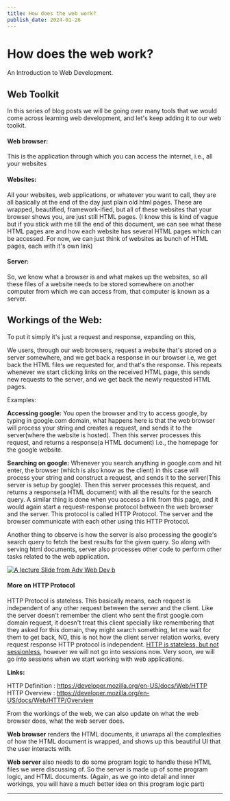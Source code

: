 ```yaml
---
title: How does the web work?
publish_date: 2024-01-26
---
```


# How does the web work?

An Introduction to Web Development.

## Web Toolkit

In this series of blog posts we will be going over many tools that we would come across learning web development, and let's keep adding it to our web toolkit.

#### **Web browser:** 

This is the application through which you can access the internet, i.e., all your websites

#### **Websites:** 

All your websites, web applications, or whatever you want to call, they are all basically at the end of the day just plain old html pages. These are wrapped, beautified, framework-ified, but all of these websites that your browser shows you, are just still HTML pages. (I know this is kind of vague but if you stick with me till the end of this document, we can see what these HTML pages are and how each website has several HTML pages which can be accessed. For now, we can just think of websites as bunch of HTML pages, each with it's own link)

#### **Server:** 

So, we know what a browser is and what makes up the websites, so all these files of a website needs to be stored somewhere on another computer from which we can access from, that computer is known as a server. 

## **Workings of the Web:** 

To put it simply it's just a request and response, expanding on this, 

We users, through our web browsers, request a website that's stored on a server somewhere, and we get back a response in our browser i.e, we get back the HTML files we requested for, and that's the response. This repeats whenever we start clicking links on the received HTML page, this sends new requests to the server, and we get back the newly requested HTML pages.

Examples:

**Accessing google:** You open the browser and try to access google, by typing in google.com domain, what happens here is that the web browser will process your string and creates a request, and sends it to the server(where the website is hosted). Then this server processes this request, and returns a response(a HTML document) i.e., the homepage for the google website.

**Searching on google:** Whenever you search anything in google.com and hit enter, the browser (which is also know as the client) in this case will process your string and construct a request, and sends it to the server(This server is setup by google). Then this server processes this request, and returns a response(a HTML document) with all the results for the search query. A similar thing is done when you access a link from this page, and it would again start a request-response protocol between the web browser and the server. This protocol is called HTTP Protocol. The server and the browser communicate with each other using this HTTP Protocol. 

Another thing to observe is how the server is also processing the google's search query to fetch the best results for the given query. So along with serving html documents, server also processes other code to perform other tasks related to the web application.

[![A lecture Slide from Adv Web Dev b](/images/lecture_image_webdev.png "by Dr. Yuan Wang")]()

#### More on HTTP Protocol

HTTP Protocol is stateless. This basically means, each request is independent of any other request between the server and the client. Like the server doesn't remember the client who sent the first google.com domain request, it doesn't treat this client specially like remembering that they asked for this domain, they might search something, let me wait for them to get back, NO, this is not how the client server relation works, every request response HTTP protocol is independent. [HTTP is stateless, but not sessionless](https://developer.mozilla.org/en-US/docs/Web/HTTP/Overview#http_is_stateless_but_not_sessionless), however we will not go into sessions now. Very soon, we will go into sessions when we start working with web applications.

**Links:**

HTTP Definition : https://developer.mozilla.org/en-US/docs/Web/HTTP
HTTP Overview : https://developer.mozilla.org/en-US/docs/Web/HTTP/Overview

From the workings of the web, we can also update on what the web browser does, what the web server does.

**Web browser** renders the HTML documents, it unwraps all the complexities of how the HTML document is wrapped, and shows up this beautiful UI that the user interacts with.

**Web server** also needs to do some program logic to handle these HTML files we were discussing of. So the server is made up of some program logic, and HTML documents. (Again, as we go into detail and inner workings, you will have a much better idea on this program logic part)

---